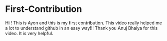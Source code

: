 # First-Contribution

Hi !
This is Ayon and this is my first contribution.
This video really helped me a lot to understand github in an easy way!!!
Thank you Anuj Bhaiya for this video.
It is very helpful.
